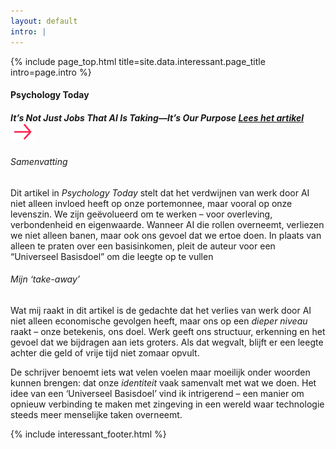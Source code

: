 ```yaml
---
layout: default
intro: |
---
```


{% include page_top.html 
   title=site.data.interessant.page_title 
   intro=page.intro 
%}

<div class="custom-section interessant">

  <h4>Psychology Today</h4>

<h5>
  It’s Not Just Jobs That AI Is Taking—It’s Our Purpose
  <a href="https://www.psychologytoday.com/us/blog/tech-happy-life/202506/its-not-just-jobs-that-ai-is-taking-its-our-purpose" class="lees" target="_blank" rel="noopener">
    Lees het artikel <img src="/assets/images/global/arrow.svg" alt="" class="arrow">
  </a>
</h5>

<h6>Samenvatting</h6>

<p>Dit artikel in <em>Psychology Today</em> stelt dat het verdwijnen van werk door AI niet alleen invloed heeft op onze portemonnee, maar vooral op onze levenszin. We zijn geëvolueerd om te werken – voor overleving, verbondenheid en eigenwaarde. Wanneer AI die rollen overneemt, verliezen we niet alleen banen, maar ook ons gevoel dat we ertoe doen. In plaats van alleen te praten over een basisinkomen, pleit de auteur voor een “Universeel Basisdoel” om die leegte op te vullen</p>

<h6>Mijn ‘take-away’</h6>
<p>Wat mij raakt in dit artikel is de gedachte dat het verlies van werk door AI niet alleen economische gevolgen heeft, maar ons op een <em>dieper niveau</em> raakt – onze betekenis, ons doel. Werk geeft ons structuur, erkenning en het gevoel dat we bijdragen aan iets groters. Als dat wegvalt, blijft er een leegte achter die geld of vrije tijd niet zomaar opvult.</p>
<p>De schrijver benoemt iets wat velen voelen maar moeilijk onder woorden kunnen brengen: dat onze <em>identiteit</em> vaak samenvalt met wat we doen. Het idee van een ‘Universeel Basisdoel’ vind ik intrigerend – een manier om opnieuw verbinding te maken met zingeving in een wereld waar technologie steeds meer menselijke taken overneemt.</p>

{% include interessant_footer.html %}
  
</div>

